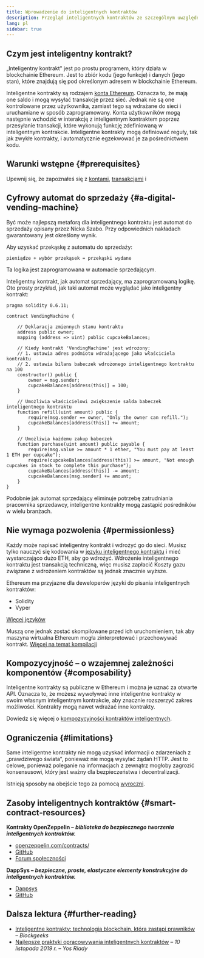 ```yaml
---
title: Wprowadzenie do inteligentnych kontraktów
description: Przegląd inteligentnych kontraktów ze szczególnym uwzględnieniem ich unikalnych cech i ograniczeń.
lang: pl
sidebar: true
---
```


## Czym jest inteligentny kontrakt?

„Inteligentny kontrakt" jest po prostu programem, który działa w blockchainie Ethereum. Jest to zbiór kodu (jego funkcje) i danych (jego stan), które znajdują się pod określonym adresem w blockchainie Ethereum.

Inteligentne kontrakty są rodzajem [konta Ethereum](/developers/docs/accounts/). Oznacza to, że mają one saldo i mogą wysyłać transakcje przez sieć. Jednak nie są one kontrolowane przez użytkownika, zamiast tego są wdrażane do sieci i uruchamiane w sposób zaprogramowany. Konta użytkowników mogą następnie wchodzić w interakcję z inteligentnym kontraktem poprzez przesyłanie transakcji, które wykonują funkcję zdefiniowaną w inteligentnym kontrakcie. Inteligentne kontrakty mogą definiować reguły, tak jak zwykłe kontrakty, i automatycznie egzekwować je za pośrednictwem kodu.

## Warunki wstępne {#prerequisites}

Upewnij się, że zapoznałeś się z [kontami](/developers/docs/accounts/), [transakcjami](/developers/docs/transactions/) i

## Cyfrowy automat do sprzedaży {#a-digital-vending-machine}

Być może najlepszą metaforą dla inteligentnego kontraktu jest automat do sprzedaży opisany przez Nicka Szabo. Przy odpowiednich nakładach gwarantowany jest określony wynik.

Aby uzyskać przekąskę z automatu do sprzedaży:

```
pieniądze + wybór przekąsek = przekąski wydane
```

Ta logika jest zaprogramowana w automacie sprzedającym.

Inteligentny kontrakt, jak automat sprzedający, ma zaprogramowaną logikę. Oto prosty przykład, jak taki automat może wyglądać jako inteligentny kontrakt:

```solidity
pragma solidity 0.6.11;

contract VendingMachine {

    // Deklaracja zmiennych stanu kontraktu
    address public owner;
    mapping (address => uint) public cupcakeBalances;

    // Kiedy kontrakt 'VendingMachine' jest wdrożony:
    // 1. ustawia adres podmiotu wdrażającego jako właściciela kontraktu
    // 2. ustawia bilans babeczek wdrożonego inteligentnego kontraktu na 100
    constructor() public {
        owner = msg.sender;
        cupcakeBalances[address(this)] = 100;
    }

    // Umożliwia właścicielowi zwiększenie salda babeczek inteligentnego kontraktu
    function refill(uint amount) public {
        require(msg.sender == owner, "Only the owner can refill.");
        cupcakeBalances[address(this)] += amount;
    }

    // Umożliwia każdemu zakup babeczek
    function purchase(uint amount) public payable {
        require(msg.value >= amount * 1 ether, "You must pay at least 1 ETH per cupcake");
        require(cupcakeBalances[address(this)] >= amount, "Not enough cupcakes in stock to complete this purchase");
        cupcakeBalances[address(this)] -= amount;
        cupcakeBalances[msg.sender] += amount;
    }
}
```

Podobnie jak automat sprzedający eliminuje potrzebę zatrudniania pracownika sprzedawcy, inteligentne kontrakty mogą zastąpić pośredników w wielu branżach.

## Nie wymaga pozwolenia {#permissionless}

Każdy może napisać inteligentny kontrakt i wdrożyć go do sieci. Musisz tylko nauczyć się kodowania w [języku inteligentnego kontraktu](/developers/docs/smart-contracts/languages/) i mieć wystarczająco dużo ETH, aby go wdrożyć. Wdrożenie inteligentnego kontraktu jest transakcją techniczną, więc musisz zapłacić Koszty gazu związane z wdrożeniem kontraktów są jednak znacznie wyższe.

Ethereum ma przyjazne dla deweloperów języki do pisania inteligentnych kontraktów:

- Solidity
- Vyper

[Więcej języków](/developers/docs/smart-contracts/languages/)

Muszą one jednak zostać skompilowane przed ich uruchomieniem, tak aby maszyna wirtualna Ethereum mogła zinterpretować i przechowywać kontrakt. [Więcej na temat kompilacji](/developers/docs/smart-contracts/compiling/)

## Kompozycyjność – o wzajemnej zależności komponentów {#composability}

Inteligentne kontrakty są publiczne w Ethereum i można je uznać za otwarte API. Oznacza to, że możesz wywoływać inne inteligentne kontrakty w swoim własnym inteligentnym kontrakcie, aby znacznie rozszerzyć zakres możliwości. Kontrakty mogą nawet wdrażać inne kontrakty.

Dowiedz się więcej o [kompozycyjności kontraktów inteligentnych](/developers/docs/smart-contracts/composability/).

## Ograniczenia {#limitations}

Same inteligentne kontrakty nie mogą uzyskać informacji o zdarzeniach z „prawdziwego świata”, ponieważ nie mogą wysyłać żądań HTTP. Jest to celowe, ponieważ poleganie na informacjach z zewnątrz mogłoby zagrozić konsensusowi, który jest ważny dla bezpieczeństwa i decentralizacji.

Istnieją sposoby na obejście tego za pomocą [wyroczni](/developers/docs/oracles/).

## Zasoby inteligentnych kontraktów {#smart-contract-resources}

**Kontrakty OpenZeppelin –** **<em x-id="4">biblioteka do bezpiecznego tworzenia inteligentnych kontraktów.</em>**

- [openzeppelin.com/contracts/](https://openzeppelin.com/contracts/)
- [GitHub](https://github.com/OpenZeppelin/openzeppelin-contracts)
- [Forum społeczności](https://forum.openzeppelin.com/c/general/16)

**DappSys –** **<em x-id="4">bezpieczne, proste, elastyczne elementy konstrukcyjne do inteligentnych kontraktów.</em>**

- [Dappsys](https://dappsys.readthedocs.io/)
- [GitHub](https://github.com/dapphub/dappsys)

## Dalsza lektura {#further-reading}

- [Inteligentne kontrakty: technologia blockchain, która zastąpi prawników](https://blockgeeks.com/guides/smart-contracts/) <em x-id="4">– Blockgeeks</em>
- [Najlepsze praktyki opracowywania inteligentnych kontraktów](https://yos.io/2019/11/10/smart-contract-development-best-practices/) _– 10 listopada 2019 r. – Yos Riady_

